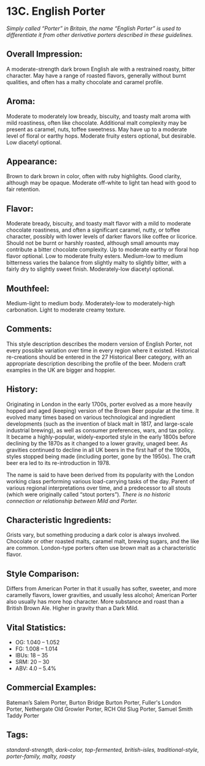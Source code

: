 # 13C. English Porter

_Simply called “Porter” in Britain, the name “English Porter” is used to differentiate it from other derivative porters described in these guidelines._ 

## Overall Impression: 

A moderate-strength dark brown English ale with a restrained roasty, bitter character. May have a range of roasted flavors, generally without burnt qualities, and often has a malty chocolate and caramel profile.

## Aroma: 

Moderate to moderately low bready, biscuity, and toasty malt aroma with mild roastiness, often like chocolate. Additional malt complexity may be present as caramel, nuts, toffee sweetness. May have up to a moderate level of floral or earthy hops. Moderate fruity esters optional, but desirable. Low diacetyl optional.

## Appearance: 

Brown to dark brown in color, often with ruby highlights. Good clarity, although may be opaque. Moderate off-white to light tan head with good to fair retention.

## Flavor: 

Moderate bready, biscuity, and toasty malt flavor with a mild to moderate chocolate roastiness, and often a significant caramel, nutty, or toffee character, possibly with lower levels of darker flavors like coffee or licorice. Should not be burnt or harshly roasted, although small amounts may contribute a bitter chocolate complexity. Up to moderate earthy or floral hop flavor optional. Low to moderate fruity esters. Medium-low to medium bitterness varies the balance from slightly malty to slightly bitter, with a fairly dry to slightly sweet finish. Moderately-low diacetyl optional. 

## Mouthfeel: 

Medium-light to medium body. Moderately-low to moderately-high carbonation. Light to moderate creamy texture.

## Comments: 

This style description describes the modern version of English Porter, not every possible variation over time in every region where it existed. Historical re-creations should be entered in the 27 Historical Beer category, with an appropriate description describing the profile of the beer. Modern craft examples in the UK are bigger and hoppier.

## History: 

Originating in London in the early 1700s, porter evolved as a more heavily hopped and aged (keeping) version of the Brown Beer popular at the time. It evolved many times based on various technological and ingredient developments (such as the invention of black malt in 1817, and large-scale industrial brewing), as well as consumer preferences, wars, and tax policy. It became a highly-popular, widely-exported style in the early 1800s before declining by the 1870s as it changed to a lower gravity, unaged beer. As gravities continued to decline in all UK beers in the first half of the 1900s, styles stopped being made (including porter, gone by the 1950s). The craft beer era led to its re-introduction in 1978. 

The name is said to have been derived from its popularity with the London working class performing various load-carrying tasks of the day. Parent of various regional interpretations over time, and a predecessor to all stouts (which were originally called “stout porters”). _There is no historic connection or relationship between Mild and Porter._

## Characteristic Ingredients: 

Grists vary, but something producing a dark color is always involved. Chocolate or other roasted malts, caramel malt, brewing sugars, and the like are common. London-type porters often use brown malt as a characteristic flavor.

## Style Comparison: 

Differs from American Porter in that it usually has softer, sweeter, and more caramelly flavors, lower gravities, and usually less alcohol; American Porter also usually has more hop character. More substance and roast than a British Brown Ale. Higher in gravity than a Dark Mild.

## Vital Statistics:	

- OG:	1.040 – 1.052
- FG:	1.008 – 1.014
- IBUs:	18 – 35	
- SRM:	20 – 30	
- ABV:	4.0 – 5.4%

## Commercial Examples: 

Bateman’s Salem Porter, Burton Bridge Burton Porter, Fuller's London Porter, Nethergate Old Growler Porter, RCH Old Slug Porter, Samuel Smith Taddy Porter

## Tags: 

_standard-strength, dark-color, top-fermented, british-isles, traditional-style, porter-family, malty, roasty_
